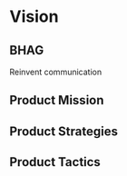 # Vision

## BHAG
Reinvent communication

## Product Mission

## Product Strategies

## Product Tactics

